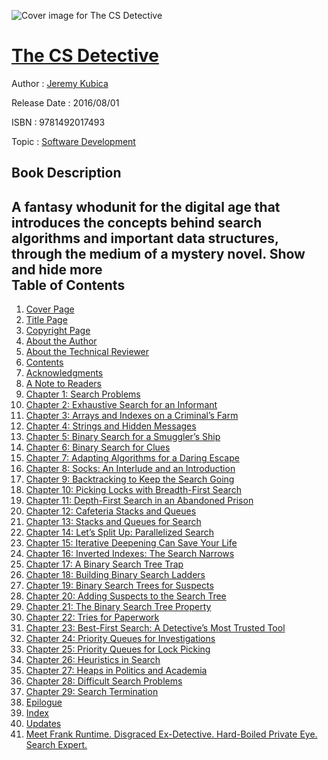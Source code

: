![Cover image for The CS Detective](https://imgdetail.ebookreading.net/cover/cover/software_development/EB9781492017493.jpg)

[The CS Detective](https://ebookreading.net/view/book/The+CS+Detective-EB9781492017493_1.html "The CS Detective")
====================================================================================================================

Author : [Jeremy Kubica](https://ebookreading.net/search/author/Jeremy+Kubica)

Release Date : 2016/08/01

ISBN : 9781492017493

Topic : [Software Development](https://ebookreading.net/search/category/software-development)

Book Description
-----------------

 A fantasy whodunit for the digital age that introduces the concepts behind search algorithms and important data structures, through the medium of a mystery novel.
        Show and hide more                
Table of Contents
-----------------

1. [Cover Page](https://ebookreading.net/view/book/The+CS+Detective-EB9781492017493_1.html)
1. [Title Page](https://ebookreading.net/view/book/The+CS+Detective-EB9781492017493_2.html)
1. [Copyright Page](https://ebookreading.net/view/book/The+CS+Detective-EB9781492017493_3.html)
1. [About the Author](https://ebookreading.net/view/book/The+CS+Detective-EB9781492017493_4.html)
1. [About the Technical Reviewer](https://ebookreading.net/view/book/The+CS+Detective-EB9781492017493_5.html)
1. [Contents](https://ebookreading.net/view/book/The+CS+Detective-EB9781492017493_6.html)
1. [Acknowledgments](https://ebookreading.net/view/book/The+CS+Detective-EB9781492017493_7.html)
1. [A Note to Readers](https://ebookreading.net/view/book/The+CS+Detective-EB9781492017493_8.html)
1. [Chapter 1: Search Problems](https://ebookreading.net/view/book/The+CS+Detective-EB9781492017493_9.html)
1. [Chapter 2: Exhaustive Search for an Informant](https://ebookreading.net/view/book/The+CS+Detective-EB9781492017493_10.html)
1. [Chapter 3: Arrays and Indexes on a Criminal’s Farm](https://ebookreading.net/view/book/The+CS+Detective-EB9781492017493_11.html)
1. [Chapter 4: Strings and Hidden Messages](https://ebookreading.net/view/book/The+CS+Detective-EB9781492017493_12.html)
1. [Chapter 5: Binary Search for a Smuggler’s Ship](https://ebookreading.net/view/book/The+CS+Detective-EB9781492017493_13.html)
1. [Chapter 6: Binary Search for Clues](https://ebookreading.net/view/book/The+CS+Detective-EB9781492017493_14.html)
1. [Chapter 7: Adapting Algorithms for a Daring Escape](https://ebookreading.net/view/book/The+CS+Detective-EB9781492017493_15.html)
1. [Chapter 8: Socks: An Interlude and an Introduction](https://ebookreading.net/view/book/The+CS+Detective-EB9781492017493_16.html)
1. [Chapter 9: Backtracking to Keep the Search Going](https://ebookreading.net/view/book/The+CS+Detective-EB9781492017493_17.html)
1. [Chapter 10: Picking Locks with Breadth-First Search](https://ebookreading.net/view/book/The+CS+Detective-EB9781492017493_18.html)
1. [Chapter 11: Depth-First Search in an Abandoned Prison](https://ebookreading.net/view/book/The+CS+Detective-EB9781492017493_19.html)
1. [Chapter 12: Cafeteria Stacks and Queues](https://ebookreading.net/view/book/The+CS+Detective-EB9781492017493_20.html)
1. [Chapter 13: Stacks and Queues for Search](https://ebookreading.net/view/book/The+CS+Detective-EB9781492017493_21.html)
1. [Chapter 14: Let’s Split Up: Parallelized Search](https://ebookreading.net/view/book/The+CS+Detective-EB9781492017493_22.html)
1. [Chapter 15: Iterative Deepening Can Save Your Life](https://ebookreading.net/view/book/The+CS+Detective-EB9781492017493_23.html)
1. [Chapter 16: Inverted Indexes: The Search Narrows](https://ebookreading.net/view/book/The+CS+Detective-EB9781492017493_24.html)
1. [Chapter 17: A Binary Search Tree Trap](https://ebookreading.net/view/book/The+CS+Detective-EB9781492017493_25.html)
1. [Chapter 18: Building Binary Search Ladders](https://ebookreading.net/view/book/The+CS+Detective-EB9781492017493_26.html)
1. [Chapter 19: Binary Search Trees for Suspects](https://ebookreading.net/view/book/The+CS+Detective-EB9781492017493_27.html)
1. [Chapter 20: Adding Suspects to the Search Tree](https://ebookreading.net/view/book/The+CS+Detective-EB9781492017493_28.html)
1. [Chapter 21: The Binary Search Tree Property](https://ebookreading.net/view/book/The+CS+Detective-EB9781492017493_29.html)
1. [Chapter 22: Tries for Paperwork](https://ebookreading.net/view/book/The+CS+Detective-EB9781492017493_30.html)
1. [Chapter 23: Best-First Search: A Detective’s Most Trusted Tool](https://ebookreading.net/view/book/The+CS+Detective-EB9781492017493_31.html)
1. [Chapter 24: Priority Queues for Investigations](https://ebookreading.net/view/book/The+CS+Detective-EB9781492017493_32.html)
1. [Chapter 25: Priority Queues for Lock Picking](https://ebookreading.net/view/book/The+CS+Detective-EB9781492017493_33.html)
1. [Chapter 26: Heuristics in Search](https://ebookreading.net/view/book/The+CS+Detective-EB9781492017493_34.html)
1. [Chapter 27: Heaps in Politics and Academia](https://ebookreading.net/view/book/The+CS+Detective-EB9781492017493_35.html)
1. [Chapter 28: Difficult Search Problems](https://ebookreading.net/view/book/The+CS+Detective-EB9781492017493_36.html)
1. [Chapter 29: Search Termination](https://ebookreading.net/view/book/The+CS+Detective-EB9781492017493_37.html)
1. [Epilogue](https://ebookreading.net/view/book/The+CS+Detective-EB9781492017493_38.html)
1. [Index](https://ebookreading.net/view/book/The+CS+Detective-EB9781492017493_39.html)
1. [Updates](https://ebookreading.net/view/book/The+CS+Detective-EB9781492017493_40.html)
1. [Meet Frank Runtime. Disgraced Ex-Detective. Hard-Boiled Private Eye. Search Expert.](https://ebookreading.net/view/book/The+CS+Detective-EB9781492017493_41.html)
